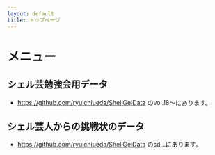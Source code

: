 ```yaml
---
layout: default
title: トップページ
---
```



# メニュー

## シェル芸勉強会用データ

- https://github.com/ryuichiueda/ShellGeiData のvol.18〜にあります。

## シェル芸人からの挑戦状のデータ

- https://github.com/ryuichiueda/ShellGeiData のsd...にあります。
